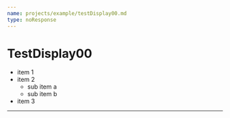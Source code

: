 ```yaml
---
name: projects/example/testDisplay00.md
type: noResponse
---
```


# TestDisplay00

- item 1
- item 2
    - sub item a
    - sub item b
- item 3

---
